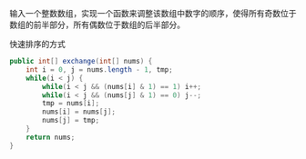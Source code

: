 输入一个整数数组，实现一个函数来调整该数组中数字的顺序，使得所有奇数位于数组的前半部分，所有偶数位于数组的后半部分。



快速排序的方式
```Java
public int[] exchange(int[] nums) {
    int i = 0, j = nums.length - 1, tmp;
    while(i < j) {
        while(i < j && (nums[i] & 1) == 1) i++;
        while(i < j && (nums[j] & 1) == 0) j--;
        tmp = nums[i];
        nums[i] = nums[j];
        nums[j] = tmp;
    }
    return nums;
}
```